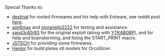 Special Thanks to:

- [destinal](https://www.reddit.com/user/destinal/) for rooted firmwares and his help with Entware, see reddit post [here](https://www.reddit.com/r/crealityk1/comments/15c7jt9/k1_and_k1_max_prerooted_firmware_images/).
- [aim6max](https://www.reddit.com/u/aim6max/) and [omranello2222](https://www.reddit.com/u/omranello2222/) for testing and assistance.
- [xand3r40r93](https://www.reddit.com/u/xand3r40r93/) for the original exploit (along with [YTKAB0BP](https://www.reddit.com/u/YTKAB0BP/)), and for help and brainstorming, and fixing the START_PRINT macro.
- [JSTECH](https://www.youtube.com/@Jstech3d) for providing some firmwares.
- [Henlor](https://www.printables.com/model/537623-creality-build-plate-models-and-textures) for build plates stl models for OrcaSlicer.